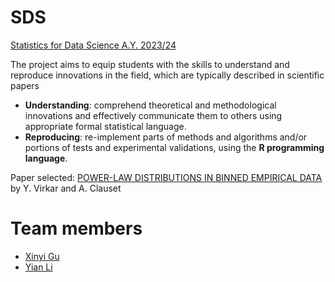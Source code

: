 # SDS
[Statistics for Data Science A.Y. 2023/24](http://didawiki.cli.di.unipi.it/doku.php/mds/sds/start)

The project aims to equip students with the skills to understand and reproduce innovations in the field, which are typically described in scientific papers
- **Understanding**: comprehend theoretical and methodological innovations and effectively communicate them to others using appropriate formal statistical language.
- **Reproducing**: re-implement parts of methods and algorithms and/or portions of tests and experimental validations, using the **R programming language**.

Paper selected: [POWER-LAW DISTRIBUTIONS IN BINNED EMPIRICAL DATA](https://aaronclauset.github.io/powerlaws/bins/) by Y. Virkar and A. Clauset

# Team members
- [Xinyi Gu](https://github.com/GU-XINYI)
- [Yian Li](https://github.com/Li-Yian)
